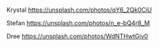 Krystal
https://unsplash.com/photos/qY6_2Qk0CiU

Stefan 
https://unsplash.com/photos/n_e-bQ4r8_M

Dree
https://unsplash.com/photos/WdNTHwtGjv0
